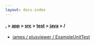 ```yaml
---
layout: docs-index
---
```

#### [.](./../../../../index) > [app](./../../../index) > [src](./../../index) > [test](./../index) > [java](./index) > **/**

- [james / plusviewer / ExampleUnitTest](james/plusviewer/ExampleUnitTest)
